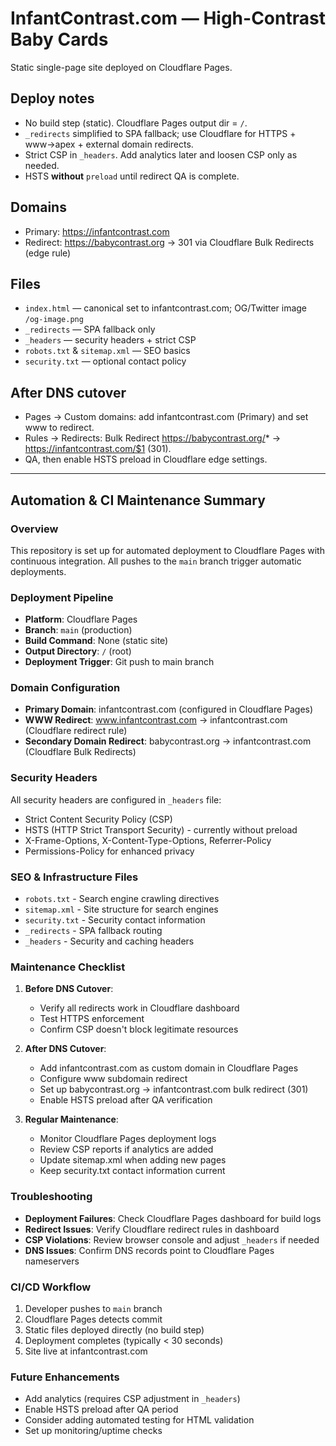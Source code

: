 # InfantContrast.com — High-Contrast Baby Cards
Static single-page site deployed on Cloudflare Pages.

## Deploy notes
- No build step (static). Cloudflare Pages output dir = `/`.
- `_redirects` simplified to SPA fallback; use Cloudflare for HTTPS + www→apex + external domain redirects.
- Strict CSP in `_headers`. Add analytics later and loosen CSP only as needed.
- HSTS **without** `preload` until redirect QA is complete.

## Domains
- Primary: https://infantcontrast.com
- Redirect: https://babycontrast.org → 301 via Cloudflare Bulk Redirects (edge rule)

## Files
- `index.html` — canonical set to infantcontrast.com; OG/Twitter image `/og-image.png`
- `_redirects` — SPA fallback only
- `_headers` — security headers + strict CSP
- `robots.txt` & `sitemap.xml` — SEO basics
- `security.txt` — optional contact policy

## After DNS cutover
- Pages → Custom domains: add infantcontrast.com (Primary) and set www to redirect.
- Rules → Redirects: Bulk Redirect https://babycontrast.org/* → https://infantcontrast.com/$1 (301).
- QA, then enable HSTS preload in Cloudflare edge settings.

---

## Automation & CI Maintenance Summary

### Overview
This repository is set up for automated deployment to Cloudflare Pages with continuous integration. All pushes to the `main` branch trigger automatic deployments.

### Deployment Pipeline
- **Platform**: Cloudflare Pages
- **Branch**: `main` (production)
- **Build Command**: None (static site)
- **Output Directory**: `/` (root)
- **Deployment Trigger**: Git push to main branch

### Domain Configuration
- **Primary Domain**: infantcontrast.com (configured in Cloudflare Pages)
- **WWW Redirect**: www.infantcontrast.com → infantcontrast.com (Cloudflare redirect rule)
- **Secondary Domain Redirect**: babycontrast.org → infantcontrast.com (Cloudflare Bulk Redirects)

### Security Headers
All security headers are configured in `_headers` file:
- Strict Content Security Policy (CSP)
- HSTS (HTTP Strict Transport Security) - currently without preload
- X-Frame-Options, X-Content-Type-Options, Referrer-Policy
- Permissions-Policy for enhanced privacy

### SEO & Infrastructure Files
- `robots.txt` - Search engine crawling directives
- `sitemap.xml` - Site structure for search engines
- `security.txt` - Security contact information
- `_redirects` - SPA fallback routing
- `_headers` - Security and caching headers

### Maintenance Checklist
1. **Before DNS Cutover**:
   - Verify all redirects work in Cloudflare dashboard
   - Test HTTPS enforcement
   - Confirm CSP doesn't block legitimate resources

2. **After DNS Cutover**:
   - Add infantcontrast.com as custom domain in Cloudflare Pages
   - Configure www subdomain redirect
   - Set up babycontrast.org → infantcontrast.com bulk redirect (301)
   - Enable HSTS preload after QA verification

3. **Regular Maintenance**:
   - Monitor Cloudflare Pages deployment logs
   - Review CSP reports if analytics are added
   - Update sitemap.xml when adding new pages
   - Keep security.txt contact information current

### Troubleshooting
- **Deployment Failures**: Check Cloudflare Pages dashboard for build logs
- **Redirect Issues**: Verify Cloudflare redirect rules in dashboard
- **CSP Violations**: Review browser console and adjust `_headers` if needed
- **DNS Issues**: Confirm DNS records point to Cloudflare Pages nameservers

### CI/CD Workflow
1. Developer pushes to `main` branch
2. Cloudflare Pages detects commit
3. Static files deployed directly (no build step)
4. Deployment completes (typically < 30 seconds)
5. Site live at infantcontrast.com

### Future Enhancements
- Add analytics (requires CSP adjustment in `_headers`)
- Enable HSTS preload after QA period
- Consider adding automated testing for HTML validation
- Set up monitoring/uptime checks
